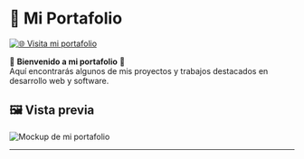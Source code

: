# 🚀 Mi Portafolio  

[![🌐 Visita mi portafolio](https://img.shields.io/badge/🌍%20Visitar%20portafolio-00A8E8?style=for-the-badge)](https://rococo-lokum-af1d73.netlify.app/)  

🎨 **Bienvenido a mi portafolio** 🎨  
Aquí encontrarás algunos de mis proyectos y trabajos destacados en desarrollo web y software.  

## 🖼️ Vista previa  
![Mockup de mi portafolio](https://github.com/user-attachments/assets/18647c1c-394e-4d49-9431-11eb5869419c)  

---
